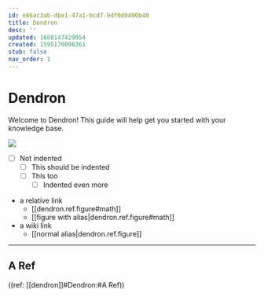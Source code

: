 ```yaml
---
id: e86ac3ab-dbe1-47a1-bcd7-9df0d0490b40
title: Dendron
desc: ''
updated: 1608147429954
created: 1595170096361
stub: false
nav_order: 1
---
```


# Dendron

Welcome to Dendron! This guide will help get you started with your knowledge base.

![](/assets/images/2020-12-16-11-37-05.png)


- [ ] Not indented
    - [ ] This should be indented
    - [ ] This too
        - [ ] Indented even more
- a relative link
    - [[dendron.ref.figure#math]]
    - [[figure with alias|dendron.ref.figure#math]]
- a wiki link
    - [[normal alias|dendron.ref.figure]]

---

## A Ref

((ref: [[dendron]]#Dendron:#A Ref))

